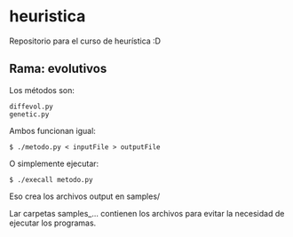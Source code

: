 # heuristica
Repositorio para el curso de heurística :D

## Rama: evolutivos

Los métodos son:
    
    diffevol.py
    genetic.py

Ambos funcionan igual:

    $ ./metodo.py < inputFile > outputFile

O simplemente ejecutar:

    $ ./execall metodo.py

Eso crea los archivos output en samples/

Lar carpetas samples_... contienen los archivos para evitar la necesidad de ejecutar los programas.
